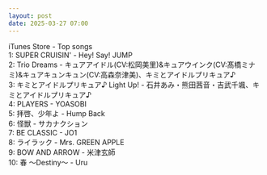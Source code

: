 ```yaml
---
layout: post
date: 2025-03-27 07:00
---
```


iTunes Store - Top songs<br />
1: SUPER CRUISIN' - Hey! Say! JUMP<br />
2: Trio Dreams - キュアアイドル(CV:松岡美里)&キュアウインク(CV:髙橋ミナミ)&キュアキュンキュン(CV:高森奈津美)、キミとアイドルプリキュア♪<br />
3: キミとアイドルプリキュア♪ Light Up! - 石井あみ・熊田茜音・吉武千颯、キミとアイドルプリキュア♪<br />
4: PLAYERS - YOASOBI<br />
5: 拝啓、少年よ - Hump Back<br />
6: 怪獣 - サカナクション<br />
7: BE CLASSIC - JO1<br />
8: ライラック - Mrs. GREEN APPLE<br />
9: BOW AND ARROW - 米津玄師<br />
10: 春 ～Destiny～ - Uru<br />
